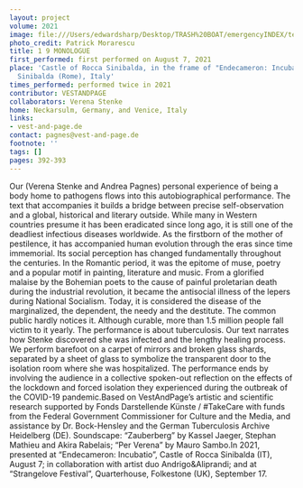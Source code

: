 ```yaml
---
layout: project
volume: 2021
image: file:///Users/edwardsharp/Desktop/TRASH%20BOAT/emergencyINDEX/ten_plus/guts/Links/1663490356809__1_9_Monologue--VestAndPage.jpg
photo_credit: Patrick Morarescu
title: 1 9 MONOLOGUE
first_performed: first performed on August 7, 2021
place: 'Castle of Rocca Sinibalda, in the frame of "Endecameron: Incubatio," Rocca
  Sinibalda (Rome), Italy'
times_performed: performed twice in 2021
contributor: VESTANDPAGE
collaborators: Verena Stenke
home: Neckarsulm, Germany, and Venice, Italy
links:
- vest-and-page.de
contact: pagnes@vest-and-page.de
footnote: ''
tags: []
pages: 392-393
---
```

Our (Verena Stenke and Andrea Pagnes) personal experience of being a body home to pathogens flows into this autobiographical performance. The text that accompanies it builds a bridge between precise self-observation and a global, historical and literary outside. While many in Western countries presume it has been eradicated since long ago, it is still one of the deadliest infectious diseases worldwide. As the firstborn of the mother of pestilence, it has accompanied human evolution through the eras since time immemorial. Its social perception has changed fundamentally throughout the centuries. In the Romantic period, it was the epitome of muse, poetry and a popular motif in painting, literature and music. From a glorified malaise by the Bohemian poets to the cause of painful proletarian death during the industrial revolution, it became the antisocial illness of the lepers during National Socialism. Today, it is considered the disease of the marginalized, the dependent, the needy and the destitute. The common public hardly notices it. Although curable, more than 1.5 million people fall victim to it yearly. The performance is about tuberculosis. Our text narrates how Stenke discovered she was infected and the lengthy healing process. We perform barefoot on a carpet of mirrors and broken glass shards, separated by a sheet of glass to symbolize the transparent door to the isolation room where she was hospitalized. The performance ends by involving the audience in a collective spoken-out reflection on the effects of the lockdown and forced isolation they experienced during the outbreak of the COVID-19 pandemic.Based on VestAndPage’s artistic and scientific research supported by Fonds Darstellende Künste / #TakeCare with funds from the Federal Government Commissioner for Culture and the Media, and assistance by Dr. Bock-Hensley and the German Tuberculosis Archive Heidelberg (DE). Soundscape: “Zauberberg” by Kassel Jaeger, Stephan Mathieu and Akira Rabelais; “Per Verena” by Mauro Sambo.In 2021, presented at “Endecameron: Incubatio”, Castle of Rocca Sinibalda (IT), August 7; in collaboration with artist duo Andrigo&Aliprandi; and at “Strangelove Festival”, Quarterhouse, Folkestone (UK), September 17.